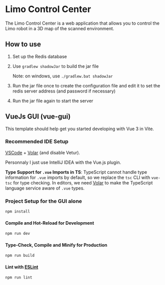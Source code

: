 # Limo Control Center

The Limo Control Center is a web application that allows you to control the Limo robot in a 3D map of the scanned
environment.

## How to use

1. Set up the Redis database

2. Use `gradlew shadowJar` to build the jar file

   Note: on windows, use `./gradlew.bat shadowJar`

3. Run the jar file once to create the configuration file and edit it to set the redis server address (and password if
   necessary)

4. Run the jar file again to start the server


## VueJs GUI (vue-gui)

This template should help get you started developing with Vue 3 in Vite.

### Recommended IDE Setup

[VSCode](https://code.visualstudio.com/) + [Volar](https://marketplace.visualstudio.com/items?itemName=Vue.volar) (and disable Vetur).

Personnaly I just use IntelliJ IDEA with the Vue.js plugin.

**Type Support for `.vue` Imports in TS**: TypeScript cannot handle type information for `.vue` imports by default, so 
we replace the `tsc` CLI with `vue-tsc` for type checking. In editors, we need [Volar](https://marketplace.visualstudio.com/items?itemName=Vue.volar) to make the TypeScript 
language service aware of `.vue` types.

### Project Setup for the GUI alone

```sh
npm install
```

#### Compile and Hot-Reload for Development

```sh
npm run dev
```

#### Type-Check, Compile and Minify for Production

```sh
npm run build
```

#### Lint with [ESLint](https://eslint.org/)

```sh
npm run lint
```
